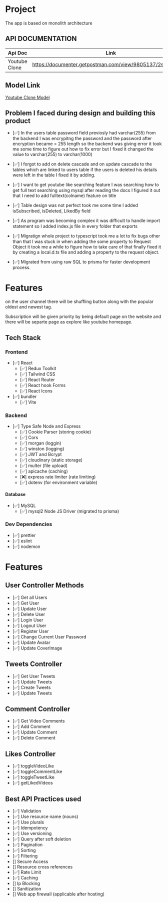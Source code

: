 # Project

The app is based on monolith architecture

## API DOCUMENTATION

| Api Doc       | Link                                                      |
| ------------- | --------------------------------------------------------- |
| Youtube Clone | https://documenter.getpostman.com/view/9805137/2sA35D42ne |

## Model Link

[Youtube Clone Model](https://drawsql.app/teams/farazs-team/diagrams/social-media)

## Problem I faced during design and building this product

- [✅] In the users table password field previosly had varchar(255) from the backend I was
  encrypitng the password and the password after encryption became > 255 length so the
  backend was giving error it took me some time to figure out how to fix error but I
  fixed it changed the value to varchar(255) to varchar(1000)

- [✅] I forgot to add on delete cascade and on update cascade to the tables
  which are linked to users table if the users is deleted his details were left
  in the table I fixed it by adding.

- [✅] I want to get youtube like searching feature I was searching how to get full
  text searching using mysql after reading the docs I figured it out that I need to add
  fulltext(colname) feature on title

- [✅] Table design was not perfect took me some time I added isSubscribed, isDeleted, LikedBy
  field

- [✅] As program was becoming complex it was difficult to handle import statement so I added
  index.js file in every folder that exports

- [✅] Migratign whole project to typescript took me a lot to fix bugs other than that I was stuck in when adding the some property to Request Object it took me a while to figure how to take care of that finally fixed it by creating a local.d.ts file and adding a property to the request object.

- [✅] Migrated from using raw SQL to prisma for faster development process.

# Features

on the user channel there will be shuffling button along with the popular oldest and newest
tag.

Subscription will be given priority by being default page on the website and there will
be separte page as explore like youtube homepage.

## Tech Stack

### Frontend

- [✅] React
  - [✅] Redux Toolkit
  - [✅] Tailwind CSS
  - [✅] React Router
  - [✅] React hook Forms
  - [✅] React Icons
- [✅] bundler
  - [✅] Vite

### Backend

- [✅] Type Safe Node and Express
  - [✅] Cookie Parser (storing cookie)
  - [✅] Cors
  - [✅] morgan (loggin)
  - [✅] winston (logging)
  - [✅] JWT and Bcrypt
  - [✅] cloudinary (static storage)
  - [✅] multer (file upload)
  - [✅] apicache (caching)
  - [❌] express rate limiter (rate limiting)
  - [✅] dotenv (for environment variable)

#### Database

- [✅] MySQL
  - [✅] mysql2 Node JS Driver (migrated to prisma)

### Dev Dependencies

- [✅] prettier
- [✅] eslint
- [✅] nodemon

# Features

## User Controller Methods

- [✅] Get all Users
- [✅] Get User
- [✅] Update User
- [✅] Delete User
- [✅] Login User
- [✅] Logout User
- [✅] Register User
- [✅] Change Current User Password
- [✅] Update Avatar
- [✅] Update CoverImage

## Tweets Controller

- [✅] Get User Tweets
- [✅] Update Tweets
- [✅] Create Tweets
- [✅] Update Tweets

## Comment Controller

- [✅] Get Video Comments
- [✅] Add Comment
- [✅] Update Comment
- [✅] Delete Comment

## Likes Controller

- [✅] toggleVideoLike
- [✅] toggleCommentLike
- [✅] toggleTweetLike
- [✅] getLikedVideos

## Best API Practices used

- [✅] Validation
- [✅] Use resource name (nouns)
- [✅] Use plurals
- [✅] Idempotency
- [✅] Use versioning
- [✅] Query after soft deletion
- [✅] Pagination
- [✅] Sorting
- [✅] Filtering
- [] Secure Access
- [] Resource cross references
- [✅] Rate Limit
- [✅] Caching
- [] Ip Blocking
- [] Sanitization
- [] Web app firewall (applicable after hosting)
